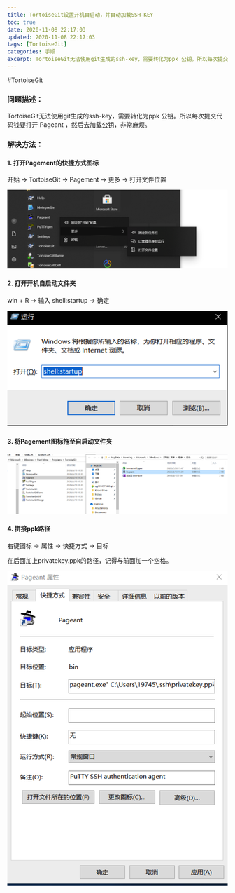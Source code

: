 ```yaml
---
title: TortoiseGit设置开机自启动，并自动加载SSH-KEY
toc: true
date: 2020-11-08 22:17:03
updated: 2020-11-08 22:17:03
tags: [TortoiseGit]
categories: 手顺
excerpt: TortoiseGit无法使用git生成的ssh-key，需要转化为ppk 公钥。所以每次提交代码钱要打开 Pageant ，然后去加载公钥，非常麻烦。
---
```

#TortoiseGit 

### 问题描述：

TortoiseGit无法使用git生成的ssh-key，需要转化为ppk 公钥。所以每次提交代码钱要打开 Pageant ，然后去加载公钥，非常麻烦。

### 解决方法：

#### 1. 打开Pagement的快捷方式图标

开始 -> TortoiseGit -> Pagement -> 更多 -> 打开文件位置

![](images/TortoiseGit设置开机自启动，并自动加载SSH-KEY/2023-06-18-21-50-15.png)

#### 2. 打开开机自启动文件夹

win + R -> 输入 shell:startup -> 确定

![](images/TortoiseGit设置开机自启动，并自动加载SSH-KEY/2023-06-18-21-50-34.png)

#### 3. 将Pagement图标拖至自启动文件夹

![](images/TortoiseGit设置开机自启动，并自动加载SSH-KEY/2023-06-18-21-50-58.png)

#### 4. 拼接ppk路径

右键图标 -> 属性 -> 快捷方式 -> 目标

在后面加上privatekey.ppk的路径，记得与前面加一个空格。

![](images/TortoiseGit设置开机自启动，并自动加载SSH-KEY/2023-06-18-21-51-10.png)
